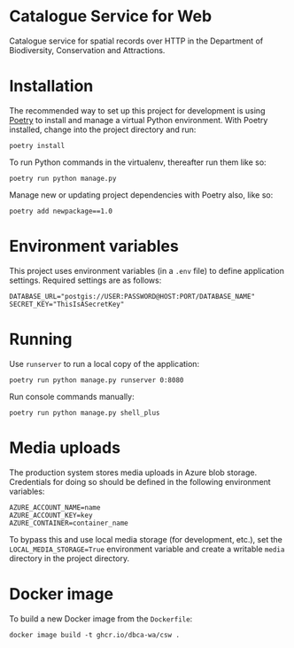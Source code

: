 # Catalogue Service for Web

Catalogue service for spatial records over HTTP in the Department of
Biodiversity, Conservation and Attractions.

# Installation

The recommended way to set up this project for development is using
[Poetry](https://python-poetry.org/docs/) to install and manage a virtual Python
environment. With Poetry installed, change into the project directory and run:

    poetry install

To run Python commands in the virtualenv, thereafter run them like so:

    poetry run python manage.py

Manage new or updating project dependencies with Poetry also, like so:

    poetry add newpackage==1.0

# Environment variables

This project uses environment variables (in a `.env` file) to define application settings.
Required settings are as follows:

    DATABASE_URL="postgis://USER:PASSWORD@HOST:PORT/DATABASE_NAME"
    SECRET_KEY="ThisIsASecretKey"

# Running

Use `runserver` to run a local copy of the application:

    poetry run python manage.py runserver 0:8080

Run console commands manually:

    poetry run python manage.py shell_plus

# Media uploads

The production system stores media uploads in Azure blob storage.
Credentials for doing so should be defined in the following environment
variables:

    AZURE_ACCOUNT_NAME=name
    AZURE_ACCOUNT_KEY=key
    AZURE_CONTAINER=container_name

To bypass this and use local media storage (for development, etc.), set
the `LOCAL_MEDIA_STORAGE=True` environment variable and create a writable
`media` directory in the project directory.

# Docker image

To build a new Docker image from the `Dockerfile`:

    docker image build -t ghcr.io/dbca-wa/csw .
